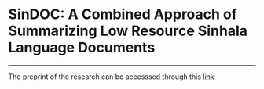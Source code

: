 # SinDOC: A Combined Approach of Summarizing Low Resource Sinhala Language Documents

___

The preprint of the research can be accesssed through this [link]("https://www.researchgate.net/publication/371178238_SinDOC_A_Combined_Approach_of_Summarizing_Low_Resource_Sinhala_Language_Documents")

